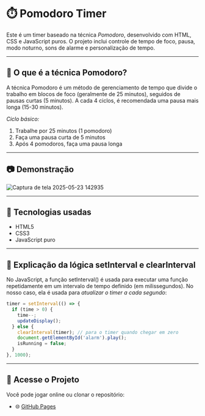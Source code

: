 # ⏱️ Pomodoro Timer

Este é um timer baseado na técnica *Pomodoro*, desenvolvido com HTML, CSS e JavaScript puros. O projeto inclui controle de tempo de foco, pausa, modo noturno, sons de alarme e personalização de tempo.

---

## 🧠 O que é a técnica Pomodoro?

A técnica Pomodoro é um método de gerenciamento de tempo que divide o trabalho em blocos de foco (geralmente de 25 minutos), seguidos de pausas curtas (5 minutos). A cada 4 ciclos, é recomendada uma pausa mais longa (15-30 minutos).

*Ciclo básico:*

1. Trabalhe por 25 minutos (1 pomodoro)
2. Faça uma pausa curta de 5 minutos
3. Após 4 pomodoros, faça uma pausa longa

---

## 📷 Demonstração

![Captura de tela 2025-05-23 142935](https://github.com/user-attachments/assets/8e716747-7092-441d-9e10-3a8848fd8a8e)

---

## 🔧 Tecnologias usadas

- HTML5
- CSS3
- JavaScript puro

---

## 🧩 Explicação da lógica setInterval e clearInterval

No JavaScript, a função setInterval() é usada para executar uma função repetidamente em um intervalo de tempo definido (em milissegundos). No nosso caso, ela é usada para *atualizar o timer a cada segundo*:

```javascript
timer = setInterval(() => {
  if (time > 0) {
    time--;
    updateDisplay();
  } else {
    clearInterval(timer); // para o timer quando chegar em zero
    document.getElementById('alarm').play();
    isRunning = false;
  }
}, 1000);

```
---
## 🔗 Acesse o Projeto

Você pode jogar online ou clonar o repositório:


* 🌐 [GitHub Pages](https://m3ndezs.github.io/POMODORO/)

  
